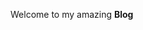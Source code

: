 <!DOCTYPE html>
<html>
  <head>
    <title>Assapan Drift</title>
  </head>
  <body>
    <p>Welcome to my amazing <b>Blog</b><p>
  </body>
</html>
